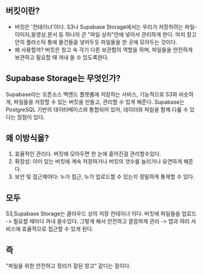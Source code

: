 
## 버킷이란?
- 버킷은 '컨테이너'이다.  S3나 Supabase Storage에서는 우리가 저장하려는 파일-이미지,동영상,문서 등 하나의 큰 "파일 상자"안에 넣어서 관리하게 한다. 마치 창고 안의 플라스틱 통에 물건들을 넣어두듯 파일들을 한 곳에 모아두는 것이다.
- 왜 사용할까? 버킷은 창고 속 각기 다른 보관함의 역할을 하며, 파일들을 안전하게 보관하고 필요할 때 꺼내 쓸 수 있도록한다.

## Supabase Storage는 무엇인가?
Supabase라는 오픈소스 백엔드 플랫폼에 저장하는 서비스, 기능적으로 S3와 비슷하게, 파일들을 저장할 수 있는 버킷을 만들고, 관리할 수 있게 해준다.
Supabase는 PostgreSQL 기반의 데이터베이스와 통합되어 있어, 데이터와 파일을 함께 다룰 수 있다는 장점이 있다.

## 왜 이방식을?
1. 효율적인 관리다. 버킷에 모아두면 한 눈에 흩어진걸 관리할수있다.
2. 확장성: 이미 있는 버킷에 계속 저장하거나 버킷의 갯수를 늘리거나 유연하게 해준다.
3. 보안 및 접근제어다: 누가 접근, 누가 업로드할 수 있는지 정밀하게 통제할 수 있다.

## 모두
S3,Supabase Storage는 클라우드 상의 저장 컨테이너 이다.
버킷에 파일들을 업로드 -> 필요할 때마다 꺼내 쓸수있다.
그렇게 해서 안전하고 깔끔하게 관리 -> 앱과 여러 서비스에 효율적으로 접근할 수 있게 된다.

## 즉
"파일을 위한 안전하고 정리가 잘된 창고" 같다는 점이다.
